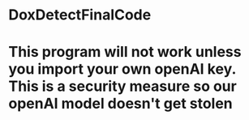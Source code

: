 # DoxDetectFinalCode

# This program will not work unless you import your own openAI key. This is a security measure so our openAI model doesn't get stolen
